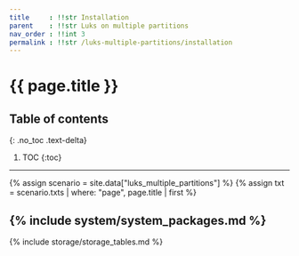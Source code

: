 ```yaml
---
title     : !!str Installation
parent    : !!str Luks on multiple partitions
nav_order : !!int 3
permalink : !!str /luks-multiple-partitions/installation
---
```


# {{ page.title }}

## Table of contents
{: .no_toc .text-delta}

1. TOC
{:toc}

---

{% assign scenario = site.data["luks_multiple_partitions"] %}
{% assign txt = scenario.txts | where: "page", page.title | first %}

{% include system/system_packages.md %}
---
{% include storage/storage_tables.md %}
